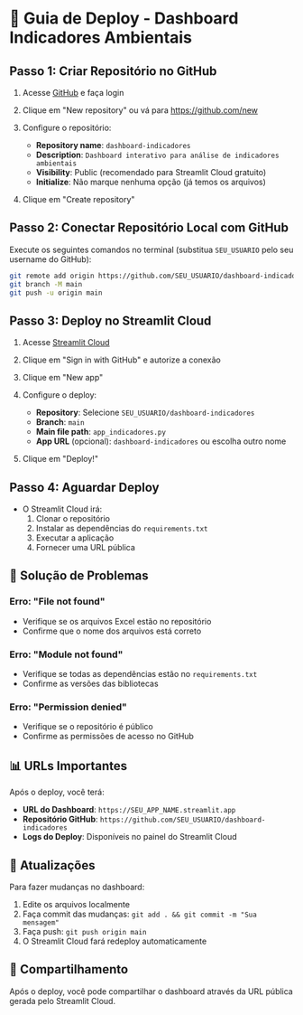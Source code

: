 # 🚀 Guia de Deploy - Dashboard Indicadores Ambientais

## Passo 1: Criar Repositório no GitHub

1. Acesse [GitHub](https://github.com) e faça login
2. Clique em "New repository" ou vá para https://github.com/new
3. Configure o repositório:
   - **Repository name**: `dashboard-indicadores`
   - **Description**: `Dashboard interativo para análise de indicadores ambientais`
   - **Visibility**: Public (recomendado para Streamlit Cloud gratuito)
   - **Initialize**: Não marque nenhuma opção (já temos os arquivos)

4. Clique em "Create repository"

## Passo 2: Conectar Repositório Local com GitHub

Execute os seguintes comandos no terminal (substitua `SEU_USUARIO` pelo seu username do GitHub):

```bash
git remote add origin https://github.com/SEU_USUARIO/dashboard-indicadores.git
git branch -M main
git push -u origin main
```

## Passo 3: Deploy no Streamlit Cloud

1. Acesse [Streamlit Cloud](https://share.streamlit.io)
2. Clique em "Sign in with GitHub" e autorize a conexão
3. Clique em "New app"
4. Configure o deploy:
   - **Repository**: Selecione `SEU_USUARIO/dashboard-indicadores`
   - **Branch**: `main`
   - **Main file path**: `app_indicadores.py`
   - **App URL** (opcional): `dashboard-indicadores` ou escolha outro nome

5. Clique em "Deploy!"

## Passo 4: Aguardar Deploy

- O Streamlit Cloud irá:
  1. Clonar o repositório
  2. Instalar as dependências do `requirements.txt`
  3. Executar a aplicação
  4. Fornecer uma URL pública

## 🔧 Solução de Problemas

### Erro: "File not found"
- Verifique se os arquivos Excel estão no repositório
- Confirme que o nome dos arquivos está correto

### Erro: "Module not found"
- Verifique se todas as dependências estão no `requirements.txt`
- Confirme as versões das bibliotecas

### Erro: "Permission denied"
- Verifique se o repositório é público
- Confirme as permissões de acesso no GitHub

## 📊 URLs Importantes

Após o deploy, você terá:
- **URL do Dashboard**: `https://SEU_APP_NAME.streamlit.app`
- **Repositório GitHub**: `https://github.com/SEU_USUARIO/dashboard-indicadores`
- **Logs do Deploy**: Disponíveis no painel do Streamlit Cloud

## 🔄 Atualizações

Para fazer mudanças no dashboard:
1. Edite os arquivos localmente
2. Faça commit das mudanças: `git add . && git commit -m "Sua mensagem"`
3. Faça push: `git push origin main`
4. O Streamlit Cloud fará redeploy automaticamente

## 📱 Compartilhamento

Após o deploy, você pode compartilhar o dashboard através da URL pública gerada pelo Streamlit Cloud.
